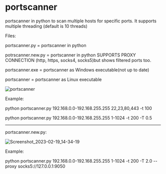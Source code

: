 # portscanner
portscanner in python to scan multiple hosts for specific ports.
It supports multiple threading (default is 10 threads)

Files:

portscanner.py = portscanner in python

potrscanner.new.py = portscanner in python SUPPORTS PROXY CONNECTION (http, https, socks4, socks5)but shows filtered ports too.

portscanner.exe = portscanner as Windows executable(not up to date)

portscanner = portscanner as Linux executable

![portscanner](https://user-images.githubusercontent.com/121404035/219865746-b3d634e7-47f5-4e8f-a490-244c69cb460c.png)


Example:

python portscanner.py 192.168.0.0-192.168.255.255 22,23,80,443 -t 100

python portscanner.py 192.168.0.0-192.168.255.255 1-1024 -t 200 -T 0.5

--------------------------------------------------------------------------------

portscanner.new.py:

![Screenshot_2023-02-19_14-34-19](https://user-images.githubusercontent.com/121404035/219952199-5bea0213-da70-4d96-9f86-30455eb4eb27.png)

Example:

python portscanner.py 192.168.0.0-192.168.255.255 1-1024 -t 200 -T 2.0 --proxy socks5://127.0.0.1:9050
